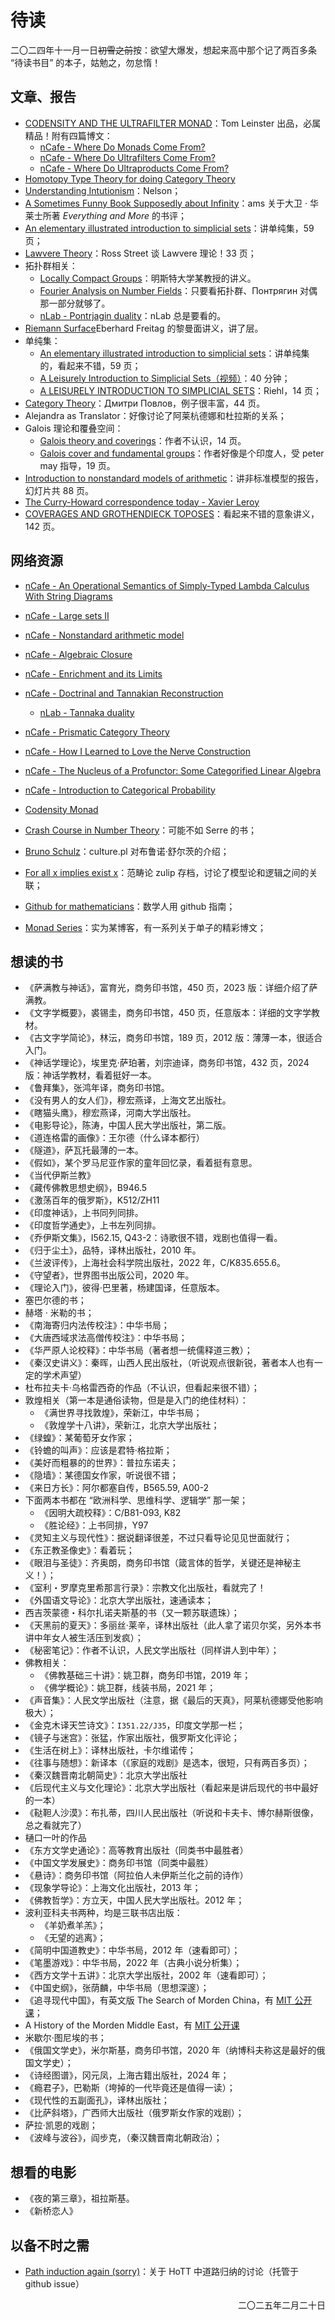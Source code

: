 # 待读

二〇二四年十一月一日~~初雪之前~~按：欲望大爆发，想起来高中那个记了两百多条 “待读书目” 的本子，姑勉之，勿怠惰！

## 文章、报告
- [CODENSITY AND THE ULTRAFILTER MONAD](http://www.tac.mta.ca/tac/volumes/28/13/28-13.pdf)：Tom Leinster 出品，必属精品！附有四篇博文：
  - [nCafe - Where Do Monads Come From?](https://golem.ph.utexas.edu/category/2012/09/where_do_monads_come_from.html)
  - [nCafe - Where Do Ultrafilters Come From?](https://golem.ph.utexas.edu/category/2012/09/where_do_ultrafilters_come_fro.html)
  - [nCafe - Where Do Ultraproducts Come From?](https://golem.ph.utexas.edu/category/2012/09/where_do_ultraproducts_come_fr.html)
- [Homotopy Type Theory for doing Category Theory](http://davidjaz.com/Talks/DJM_HoTTMIT2020.pdf)
- [Understanding Intutionism](https://web.math.princeton.edu/%7Enelson/papers/int.pdf)：Nelson；
- [A Sometimes Funny Book Supposedly about Infinity](https://www.ams.org/notices/200406/rev-harris.pdf)：ams 关于大卫 · 华莱士所著 *Everything and More* 的书评；
- [An elementary illustrated introduction to simplicial sets](https://arxiv.org/pdf/0809.4221)：讲单纯集，59 页；
- [Lawvere Theory](https://web.science.mq.edu.au/~street/MitchB.pdf)：Ross Street 谈 Lawvere 理论！33 页；
- 拓扑群相关：
  - [Locally Compact Groups](https://www.uni-muenster.de/AGKramer/index.php?name=LocallyCompactGroups&menu=members)：明斯特大学某教授的讲义。
  - [Fourier Analysis on Number Fields](https://math.mit.edu/~sdlh/math99r_f20/index.html)：只要看拓扑群、Понтрягин 对偶那一部分就够了。
  - [nLab - Pontrjagin duality](https://ncatlab.org/nlab/show/Pontrjagin+dual)：nLab 总是要看的。
- [Riemann Surface](https://www.mathi.uni-heidelberg.de/~freitag/skripten/riemfl.pdf)Eberhard Freitag 的黎曼面讲义，讲了层。
- 单纯集：
  - [An elementary illustrated introduction to simplicial sets](https://arxiv.org/abs/0809.4221)：讲单纯集的，看起来不错，59 页；
  - [A Leisurely Introduction to Simplicial Sets（视频）](https://www.bilibili.com/video/BV1zVq7YmEtn)：40 分钟；
  - [A LEISURELY INTRODUCTION TO SIMPLICIAL SETS](https://math.jhu.edu/~eriehl/ssets.pdf)：Riehl，14 页；
- [Category Theory](https://dmitripavlov.org/notes/2018s-6325.pdf)：Дмитри Повлов，例子很丰富，44 页。
- Alejandra as Translator：好像讨论了阿莱杭德娜和杜拉斯的关系；
- Galois 理论和覆叠空间：
  - [Galois theory and coverings](https://ncm.gu.se/pdf/normat/178191_Eriksson3.pdf)：作者不认识，14 页。
  - [Galois cover and fundamental groups](https://rmehtany.github.io/research/galoisgroups.pdf)：作者好像是个印度人，受 peter may 指导，19 页。
- [Introduction to nonstandard models of arithmetic](https://victoriagitman.github.io/files/introToPAModels.pdf)：讲非标准模型的报告，幻灯片共 88 页。
- [The Curry-Howard correspondence today - Xavier Leroy](https://xavierleroy.org/CdF/2018-2019/)
- [COVERAGES AND GROTHENDIECK TOPOSES](https://arxiv.org/pdf/2503.20664)：看起来不错的意象讲义，142 页。

## 网络资源
- [nCafe - An Operational Semantics of Simply-Typed Lambda Calculus With String Diagrams](https://golem.ph.utexas.edu/category/2024/07/an_operational_semantics_of_si.html)
- [nCafe - Large sets II](https://golem.ph.utexas.edu/category/2021/06/large_sets_2.html)
- [nCafe - Nonstandard arithmetic model](https://golem.ph.utexas.edu/category/2019/06/nonstandard_models_of_arithmet.html)
- [nCafe - Algebraic Closure](https://golem.ph.utexas.edu/category/2021/04/algebraic_closure.html)
- [nCafe - Enrichment and its Limits](https://golem.ph.utexas.edu/category/2017/04/enrichment_and_its_limits.html)
- [nCafe - Doctrinal and Tannakian Reconstruction](https://golem.ph.utexas.edu/category/2011/07/doctrinal_and_tannakian_recons.html)
  - [nLab - Tannaka duality](https://ncatlab.org/nlab/show/Tannaka+duality)
- [nCafe - Prismatic Category Theory](https://golem.ph.utexas.edu/category/2024/08/prismatic_category_theory.html)
- [nCafe - How I Learned to Love the Nerve Construction](https://golem.ph.utexas.edu/category/2008/01/mark_weber_on_nerves_of_catego.html)
- [nCafe - The Nucleus of a Profunctor: Some Categorified Linear Algebra](https://golem.ph.utexas.edu/category/2013/08/the_nucleus_of_a_profunctor_so.html)
- [nCafe - Introduction to Categorical Probability](https://golem.ph.utexas.edu/category/2024/08/introduction_to_categorical_pr.html)
- [Codensity Monad](https://ncatlab.org/nlab/show/codensity+monad)
- [Crash Course in Number Theory](https://vahagn-aslanyan.github.io/numbertheory.pdf)：可能不如 Serre 的书；
- [Bruno Schulz](https://culture.pl/en/artist/bruno-schulz)：culture.pl 对布鲁诺·舒尔茨的介绍；
- [For all x implies exist x](https://mattecapu.github.io/ct-zulip-archive/stream/233104-deprecated.3A-logic/topic/for.20all.20x.20implies.20exists.20x.3F.html)：范畴论 zulip 存档，讨论了模型论和逻辑之间的关联；

- [Github for mathematicians](https://g4m.code4math.org/g4m.html)：数学人用 github 指南；
- [Monad Series](https://stringdiagram.com/)：实为某博客，有一系列关于单子的精彩博文；


## 想读的书
- 《萨满教与神话》，富育光，商务印书馆，450 页，2023 版：详细介绍了萨满教。
- 《文字学概要》，裘锡圭，商务印书馆，450 页，任意版本：详细的文字学教材。
- 《古文字学简论》，林沄，商务印书馆，189 页，2012 版：薄薄一本，很适合入门。
- 《神话学理论》，埃里克·萨珀著，刘宗迪译，商务印书馆，432 页，2024 版：神话学教材，看着挺好一本。
- 《鲁拜集》，张鸿年译，商务印书馆。
- 《没有男人的女人们》，穆宏燕译，上海文艺出版社。
- 《瞎猫头鹰》，穆宏燕译，河南大学出版社。
- 《电影导论》，陈涛，中国人民大学出版社，第二版。
- 《道连格雷的画像》：王尔德（什么译本都行）
- 《隧道》，萨瓦托最薄的一本。
- 《假如》，某个罗马尼亚作家的童年回忆录，看着挺有意思。
- 《当代伊斯兰教》
- 《藏传佛教思想史纲》，B946.5
- 《激荡百年的俄罗斯》，K512/ZH11
- 《印度神话》，上书同列同排。
- 《印度哲学通史》，上书左列同排。
- 《乔伊斯文集》，I562.15, Q43-2：诗歌很不错，戏剧也值得一看。
- 《归于尘土》，品特，译林出版社，2010 年。
- 《兰波评传》，上海社会科学院出版社，2022 年，C/K835.655.6。
- 《守望者》，世界图书出版公司，2020 年。
- 《理论入门》，彼得·巴里著，杨建国译，任意版本。
- 塞巴尔德的书；
- 赫塔 · 米勒的书；
- 《南海寄归内法传校注》：中华书局；
- 《大唐西域求法高僧传校注》：中华书局；
- 《华严原人论校释》：中华书局（著者想一统儒释道三教）；
- 《秦汉史讲义》：秦晖，山西人民出版社，（听说观点很新锐，著者本人也有一定的学术声望）
- 杜布拉夫卡·乌格雷西奇的作品（不认识，但看起来很不错）；
- 敦煌相关（第一本是通俗读物，但是是入门的绝佳材料）：
  - 《满世界寻找敦煌》，荣新江，中华书局；
  - 《敦煌学十八讲》，荣新江，北京大学出版社；
- 《绿蝗》：某葡萄牙女作家；
- 《铃蟾的叫声》：应该是君特·格拉斯；
- 《美好而粗暴的的世界》：普拉东诺夫；
- 《隐墙》：某德国女作家，听说很不错；
- 《来日方长》：阿尔都塞自传，B565.59, A00-2
- 下面两本书都在 “欧洲科学、思维科学、逻辑学” 那一架；
  - 《因明大疏校释》：C/B81-093, K82
  - 《胜论经》：上书同排，Y97
- 《灵知主义与现代性》：据说翻译很差，不过只看导论见见世面就行；
- 《东正教圣像史》：看着玩；
- 《眼泪与圣徒》：齐奥朗，商务印书馆（箴言体的哲学，关键还是神秘主义！）；
- 《室利・罗摩克里希那言行录》：宗教文化出版社，看就完了！
- 《外国语文导论》：北京大学出版社，速通读本；
- 西吉茨蒙德・科尔扎诺夫斯基的书（又一颗苏联遗珠）；
- 《天黑前的夏天》：多丽丝·莱辛，译林出版社（此人拿了诺贝尔奖，另外本书讲中年女人被生活压到发疯）；
- 《秘密笔记》：作者不认识，人民文学出版社（同样讲人到中年）；
- 佛教相关：
  - 《佛教基础三十讲》：姚卫群，商务印书馆，2019 年；
  - 《佛学概论》：姚卫群，线装书局，2021 年；
- 《声音集》：人民文学出版社（注意，据《最后的天真》，阿莱杭德娜受他影响极大）；
- 《金克木译天竺诗文》：`I351.22/J35`，印度文学那一栏；
- 《镜子与迷宫》：张猛，作家出版社，俄罗斯文化评论；
- 《生活在树上》：译林出版社，卡尔维诺传；
- 《往事与随想》：新译本（《家庭的戏剧》是选本，很短，只有两百多页）；
- 《秦汉魏晋南北朝简史》：北京大学出版社
- 《后现代主义与文化理论》：北京大学出版社（看起来是讲后现代的书中最好的一本）
- 《鞑靼人沙漠》：布扎蒂，四川人民出版社（听说和卡夫卡、博尔赫斯很像，总之看就完了）
- 樋口一叶的作品
- 《东方文学史通论》：高等教育出版社（同类书中最胜者）
- 《中国文学发展史》：商务印书馆（同类中最胜）
- 《悬诗》：商务印书馆（阿拉伯人未伊斯兰化之前的诗作）
- 《现象学导论》：上海文化出版社，2013 年；
- 《佛教哲学》：方立天，中国人民大学出版社。2012 年；
- 波利亚科夫书两种，均是三联书店出版：
  - 《羊奶煮羊羔》；
  - 《无望的逃离》；
- 《简明中国道教史》：中华书局，2012 年（速看即可）；
- 《笔墨游戏》：中华书局，2022 年（古典小说分析集）；
- 《西方文学十五讲》：北京大学出版社，2002 年（速看即可）；
- 《中国史纲》，张荫麟，中华书局（思想深邃）；
- 《追寻现代中国》，有英文版 The Search of Morden China，有 [MIT 公开课](https://ocw.mit.edu/courses/21h-152-modern-china-spring-2022/)；
- A History of the Morden Middle East，有 [MIT 公开课](https://ocw.mit.edu/courses/21h-161-the-middle-east-in-the-20th-century-fall-2015/)
- 米歇尔·图尼埃的书；
- 《俄国文学史》，米尔斯基，商务印书馆，2020 年（纳博科夫称这是最好的俄国文学史）；
- 《诗经图谱》，冈元凤，上海古籍出版社，2024 年；
- 《瘾君子》，巴勒斯（垮掉的一代毕竟还是值得一读）；
- 《现代性的五副面孔》，译林出版社；
- 《比萨斜塔》，广西师大出版社（俄罗斯女作家的戏剧）；
- 萨拉·凯恩的戏剧；
- 《波峰与波谷》，阎步克，（秦汉魏晋南北朝政治）；









## 想看的电影
- 《夜的第三章》，祖拉斯基。
- 《新桥恋人》



## 以备不时之需
- [Path induction again (sorry)](https://github.com/HoTT/book/issues/460OT)：关于 HoTT 中道路归纳的讨论（托管于 github issue）
<p align="right">二〇二五年二月二十日<p/>
